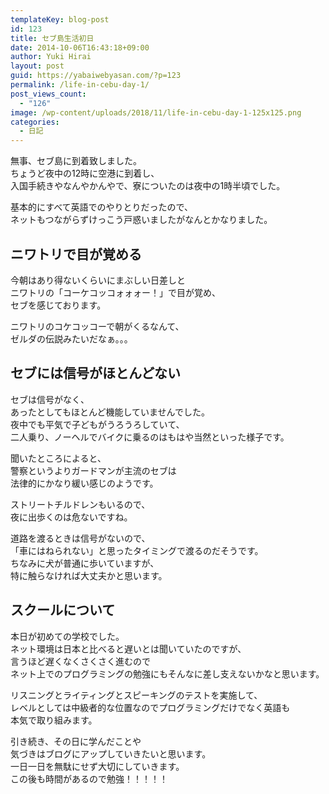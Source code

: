 ```yaml
---
templateKey: blog-post
id: 123
title: セブ島生活初日
date: 2014-10-06T16:43:18+09:00
author: Yuki Hirai
layout: post
guid: https://yabaiwebyasan.com/?p=123
permalink: /life-in-cebu-day-1/
post_views_count:
  - "126"
image: /wp-content/uploads/2018/11/life-in-cebu-day-1-125x125.png
categories:
  - 日記
---
```

無事、セブ島に到着致しました。  
ちょうど夜中の12時に空港に到着し、  
入国手続きやなんやかんやで、寮についたのは夜中の1時半頃でした。

基本的にすべて英語でのやりとりだったので、  
ネットもつながらずけっこう戸惑いましたがなんとかなりました。

## ニワトリで目が覚める

今朝はあり得ないくらいにまぶしい日差しと  
ニワトリの「コーケコッコォォォー！」で目が覚め、  
セブを感じております。

ニワトリのコケコッコーで朝がくるなんて、  
ゼルダの伝説みたいだなぁ。。。

## セブには信号がほとんどない

セブは信号がなく、  
あったとしてもほとんど機能していませんでした。  
夜中でも平気で子どもがうろうろしていて、  
二人乗り、ノーヘルでバイクに乗るのはもはや当然といった様子です。

聞いたところによると、  
警察というよりガードマンが主流のセブは  
法律的にかなり緩い感じのようです。

ストリートチルドレンもいるので、  
夜に出歩くのは危ないですね。

道路を渡るときは信号がないので、  
「車にはねられない」と思ったタイミングで渡るのだそうです。  
ちなみに犬が普通に歩いていますが、  
特に触らなければ大丈夫かと思います。

## スクールについて

本日が初めての学校でした。  
ネット環境は日本と比べると遅いとは聞いていたのですが、  
言うほど遅くなくさくさく進むので  
ネット上でのプログラミングの勉強にもそんなに差し支えないかなと思います。

リスニングとライティングとスピーキングのテストを実施して、  
レベルとしては中級者的な位置なのでプログラミングだけでなく英語も  
本気で取り組みます。

引き続き、その日に学んだことや  
気づきはブログにアップしていきたいと思います。  
一日一日を無駄にせず大切にしていきます。  
この後も時間があるので勉強！！！！！